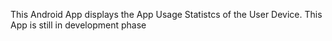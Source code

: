 This Android App displays the App Usage Statistcs of the User Device.
This App is still in development phase
